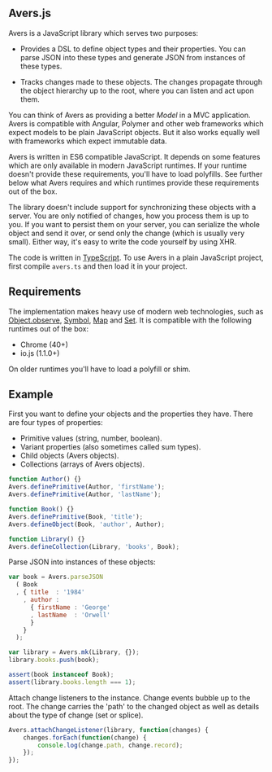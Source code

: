 Avers.js
--------

Avers is a JavaScript library which serves two purposes:

 - Provides a DSL to define object types and their properties. You can parse
   JSON into these types and generate JSON from instances of these types.

 - Tracks changes made to these objects. The changes propagate through the
   object hierarchy up to the root, where you can listen and act upon them.

You can think of Avers as providing a better *Model* in a MVC application.
Avers is compatible with Angular, Polymer and other web frameworks which
expect models to be plain JavaScript objects. But it also works equally well
with frameworks which expect immutable data.

Avers is written in ES6 compatible JavaScript. It depends on some features
which are only available in modern JavaScript runtimes. If your runtime
doesn't provide these requirements, you'll have to load polyfills. See further
below what Avers requires and which runtimes provide these requirements out of
the box.

The library doesn't include support for synchronizing these objects with
a server. You are only notified of changes, how you process them is up to
you. If you want to persist them on your server, you can serialize the whole
object and send it over, or send only the change (which is usually very
small). Either way, it's easy to write the code yourself by using XHR.

The code is written in [TypeScript][typescript]. To use Avers in a plain
JavaScript project, first compile `avers.ts` and then load it in your project.

## Requirements

The implementation makes heavy use of modern web technologies, such as
[Object.observe][object-observe], [Symbol][symbol], [Map][map] and [Set][set].
It is compatible with the following runtimes out of the box:

 - Chrome (40+)
 - io.js (1.1.0+)

On older runtimes you'll have to load a polyfill or shim.


## Example

First you want to define your objects and the properties they have. There are
four types of properties:

 - Primitive values (string, number, boolean).
 - Variant properties (also sometimes called sum types).
 - Child objects (Avers objects).
 - Collections (arrays of Avers objects).


```javascript
function Author() {}
Avers.definePrimitive(Author, 'firstName');
Avers.definePrimitive(Author, 'lastName');

function Book() {}
Avers.definePrimitive(Book, 'title');
Avers.defineObject(Book, 'author', Author);

function Library() {}
Avers.defineCollection(Library, 'books', Book);
```

Parse JSON into instances of these objects:

```javascript
var book = Avers.parseJSON
  ( Book
  , { title  : '1984'
    , author :
      { firstName : 'George'
      , lastName  : 'Orwell'
      }
    }
  );

var library = Avers.mk(Library, {});
library.books.push(book);

assert(book instanceof Book);
assert(library.books.length === 1);
```

Attach change listeners to the instance. Change events bubble up to the root.
The change carries the 'path' to the changed object as well as details about
the type of change (set or splice).

```javascript
Avers.attachChangeListener(library, function(changes) {
    changes.forEach(function(change) {
        console.log(change.path, change.record);
    });
});
```

[typescript]: http://www.typescriptlang.org/
[object-observe]: http://www.html5rocks.com/en/tutorials/es7/observe/
[symbol]: https://developer.mozilla.org/en-US/docs/Web/JavaScript/Reference/Global_Objects/Symbol
[map]: https://developer.mozilla.org/en-US/docs/Web/JavaScript/Reference/Global_Objects/Map
[set]: https://developer.mozilla.org/en-US/docs/Web/JavaScript/Reference/Global_Objects/Set
